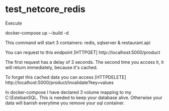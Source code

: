 # test_netcore_redis
Execute

docker-compose up --build -d

This command will start 3 containers: redis, sqlserver & restaurant.api

You can request to this endpoint 
 [HTTPGET] http://localhost:5000/product
 
The first request has a delay of 3 seconds. The second time you access it, it will return immediately, because it's cached.

To forget this cached data you can access 
 [HTTPDELETE] http://localhost:5000/product/invalidate?key=values
 
 In docker-compose I have declared 3 volume mapping to my C:\EstebanSQL. This is needed to keep your database alive. Otherwise your data will banish everytime you remove your sql container.
 
 
 